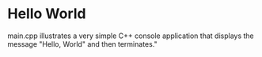 # Hello World

main.cpp illustrates a very simple C++ console application that displays the message "Hello, World" and then terminates."
